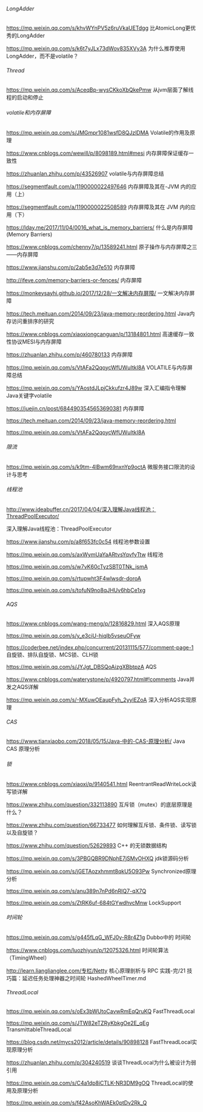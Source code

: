 ###### LongAdder

https://mp.weixin.qq.com/s/khvWYnPV5z6ruVkaUETdgg    比AtomicLong更优秀的LongAdder

https://mp.weixin.qq.com/s/k6t7yJLx73dWov835XVy3A  为什么推荐使用LongAdder，而不是volatile？



###### Thread

https://mp.weixin.qq.com/s/AceqBp-wysCKkoXbQkePmw   从jvm层面了解线程的启动和停止



###### volatile和内存屏障

https://mp.weixin.qq.com/s/JMGmpr1081wsfD8QJzlDMA   Volatile的作用及原理

https://www.cnblogs.com/wewill/p/8098189.html#mesi  内存屏障保证缓存一致性

https://zhuanlan.zhihu.com/p/43526907  volatile与内存屏障总结

https://segmentfault.com/a/1190000022497646  内存屏障及其在-JVM 内的应用（上）

https://segmentfault.com/a/1190000022508589  内存屏障及其在 JVM 内的应用（下）

https://lday.me/2017/11/04/0016_what_is_memory_barriers/  什么是内存屏障(Memory Barriers)

https://www.cnblogs.com/chenny7/p/13589241.html    原子操作与内存屏障之三——内存屏障

https://www.jianshu.com/p/2ab5e3d7e510  内存屏障

http://ifeve.com/memory-barriers-or-fences/  内存屏障

https://monkeysayhi.github.io/2017/12/28/一文解决内存屏障/    一文解决内存屏障

https://tech.meituan.com/2014/09/23/java-memory-reordering.html  Java内存访问重排序的研究

https://www.cnblogs.com/xiaoxiongcanguan/p/13184801.html  高速缓存一致性协议MESI与内存屏障

https://zhuanlan.zhihu.com/p/460780133  内存屏障

https://mp.weixin.qq.com/s/VtAFa2QqoycWfUWuItkI8A  VOLATILE与内存屏障总结

https://mp.weixin.qq.com/s/YAostdJLpjCkkufzr4J89w   深入汇编指令理解Java关键字volatile

https://juejin.cn/post/6844903545653690381   内存屏障

https://tech.meituan.com/2014/09/23/java-memory-reordering.html   

https://mp.weixin.qq.com/s/VtAFa2QqoycWfUWuItkI8A  



######  限流

https://mp.weixin.qq.com/s/k9tm-4lBwm69nxnYp9octA   微服务接口限流的设计与思考



###### 线程池

http://www.ideabuffer.cn/2017/04/04/深入理解Java线程池：ThreadPoolExecutor/

深入理解Java线程池：ThreadPoolExecutor

https://www.jianshu.com/p/a8f653fc0c54  线程池参数设置

https://mp.weixin.qq.com/s/axWymUaYaARtvsYqvfyTtw   线程池

https://mp.weixin.qq.com/s/w7vK60cTyzSBT0TNk_jsmA

https://mp.weixin.qq.com/s/rtupwht3F4wlwsdr-doroA

https://mp.weixin.qq.com/s/tofuN9no8qJHUv6hbCe1xg





###### AQS

https://www.cnblogs.com/wang-meng/p/12816829.html     深入AQS原理

https://mp.weixin.qq.com/s/y_e3ciU-hiqlb5vseuOFyw

https://coderbee.net/index.php/concurrent/20131115/577/comment-page-1   自旋锁、排队自旋锁、MCS锁、CLH锁

https://mp.weixin.qq.com/s/JYJgt_DBSQoAizgXBbtpzA  AQS

https://www.cnblogs.com/waterystone/p/4920797.html#!comments   Java并发之AQS详解

https://mp.weixin.qq.com/s/-MXuwOEaupFyh_2yylEZoA   深入分析AQS实现原理



###### CAS

https://www.tianxiaobo.com/2018/05/15/Java-中的-CAS-原理分析/    Java CAS 原理分析   



###### 锁

https://www.cnblogs.com/xiaoxi/p/9140541.html   ReentrantReadWriteLock读写锁详解

https://www.zhihu.com/question/332113890   互斥锁（mutex）的底层原理是什么？

https://www.zhihu.com/question/66733477   如何理解互斥锁、条件锁、读写锁以及自旋锁？

https://www.zhihu.com/question/52629893   C++ 的无锁数据结构

https://mp.weixin.qq.com/s/3PBGQBR9DNphE7jSMvOHXQ   jdk锁源码分析

https://mp.weixin.qq.com/s/jGETAozxhmmt8qkU5O93Pw   Synchronized原理分析

https://mp.weixin.qq.com/s/anu389n7nPd6nRIQ7-qX7Q

https://mp.weixin.qq.com/s/ZtRK6uf-684tGYwdhvcMnw   LockSupport



###### 时间轮

https://mp.weixin.qq.com/s/g445fLqG_WFJ0y-R8r4Z1g    Dubbo中的 时间轮

https://www.cnblogs.com/luozhiyun/p/12075326.html   时间轮算法（TimingWheel）

http://learn.lianglianglee.com/专栏/Netty 核心原理剖析与 RPC 实践-完/21  技巧篇：延迟任务处理神器之时间轮 HashedWheelTimer.md  



###### ThreadLocal

https://mp.weixin.qq.com/s/oEx3bWUtoCavwRmEqQruKQ   FastThreadLocal

https://mp.weixin.qq.com/s/JTW82eTZRyKbkgOe2E_qEg   TransmittableThreadLocal

https://blog.csdn.net/mycs2012/article/details/90898128   FastThreadLocal实现原理分析

https://zhuanlan.zhihu.com/p/304240519   谈谈ThreadLocal为什么被设计为弱引用

https://mp.weixin.qq.com/s/C4a1dp8iCTLK-NR3DM9gOQ   ThreadLocal的使用及原理分析

https://mp.weixin.qq.com/s/f42AsoKhWAEk0ptDv2Rk_Q  